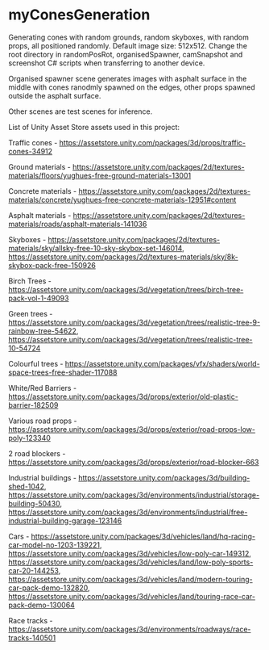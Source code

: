 # myConesGeneration
Generating cones with random grounds, random skyboxes, with random props, all positioned randomly. 
Default image size: 512x512. 
Change the root directory in randomPosRot, organisedSpawner, camSnapshot and screenshot C# scripts when transferring to another device. 

Organised spawner scene generates images with asphalt surface in the middle with cones ranodmly spawned on the edges, other props spawned outside the asphalt surface. 

Other scenes are test scenes for inference.

List of Unity Asset Store assets used in this project: 

Traffic cones - https://assetstore.unity.com/packages/3d/props/traffic-cones-34912

Ground materials - https://assetstore.unity.com/packages/2d/textures-materials/floors/yughues-free-ground-materials-13001

Concrete materials - https://assetstore.unity.com/packages/2d/textures-materials/concrete/yughues-free-concrete-materials-12951#content

Asphalt materials - https://assetstore.unity.com/packages/2d/textures-materials/roads/asphalt-materials-141036

Skyboxes - https://assetstore.unity.com/packages/2d/textures-materials/sky/allsky-free-10-sky-skybox-set-146014,
           https://assetstore.unity.com/packages/2d/textures-materials/sky/8k-skybox-pack-free-150926
             
Birch Trees - https://assetstore.unity.com/packages/3d/vegetation/trees/birch-tree-pack-vol-1-49093

Green trees - https://assetstore.unity.com/packages/3d/vegetation/trees/realistic-tree-9-rainbow-tree-54622,
              https://assetstore.unity.com/packages/3d/vegetation/trees/realistic-tree-10-54724
              
Colourful trees - https://assetstore.unity.com/packages/vfx/shaders/world-space-trees-free-shader-117088

White/Red Barriers - https://assetstore.unity.com/packages/3d/props/exterior/old-plastic-barrier-182509

Various road props - https://assetstore.unity.com/packages/3d/props/exterior/road-props-low-poly-123340

2 road blockers - https://assetstore.unity.com/packages/3d/props/exterior/road-blocker-663

Industrial buildings - https://assetstore.unity.com/packages/3d/building-shed-1042, 
                       https://assetstore.unity.com/packages/3d/environments/industrial/storage-building-50430,
                       https://assetstore.unity.com/packages/3d/environments/industrial/free-industrial-building-garage-123146
                       
Cars - https://assetstore.unity.com/packages/3d/vehicles/land/hq-racing-car-model-no-1203-139221, 
       https://assetstore.unity.com/packages/3d/vehicles/low-poly-car-149312, 
       https://assetstore.unity.com/packages/3d/vehicles/land/low-poly-sports-car-20-144253, 
       https://assetstore.unity.com/packages/3d/vehicles/land/modern-touring-car-pack-demo-132820, 
       https://assetstore.unity.com/packages/3d/vehicles/land/touring-race-car-pack-demo-130064
       
Race tracks - https://assetstore.unity.com/packages/3d/environments/roadways/race-tracks-140501
